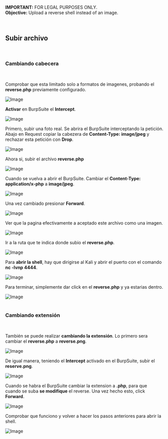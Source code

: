 **IMPORTANT:** FOR LEGAL PURPOSES ONLY.<br>
**Objective:** Upload a reverse shell instead of an image.

<br>

## Subir archivo
<br>

### Cambiando cabecera
<br>

Comprobar que esta limitado solo a formatos de imagenes, probando el **reverse.php** previamente configurado.

![Image](https://github.com/user-attachments/assets/21b46800-6cf0-4dd8-b8b4-372740dfb5e6)
<br>

**Activar** en BurpSuite el **Intercept**.

![Image](https://github.com/user-attachments/assets/edad7ea0-0d39-4c23-91c7-f37ed03f68c6)
<br>

Primero, subir una foto real. Se abrira el BurpSuite interceptando la petición. 
Abajo en Request copiar la cabezera de **Content-Type: image/jpeg** y rechazar esta petición con **Drop**.

![Image](https://github.com/user-attachments/assets/5a2620c9-2f7e-4c15-934e-6d055bd7c137)
<br>

Ahora si, subir el archivo **reverse.php**

![Image](https://github.com/user-attachments/assets/ba61ccab-508d-4609-ba09-b0198b3f2788)
<br>

Cuando se vuelva a abrir el BurpSuite. Cambiar el **Content-Type: application/x-php** a **image/jpeg**.

![Image](https://github.com/user-attachments/assets/0ce77bef-6bf1-4870-8d34-88eeef213879)
<br>

Una vez cambiado presionar **Forward**.

![Image](https://github.com/user-attachments/assets/a19d0350-ff9a-403d-a403-f214983681c5)
<br>

Ver que la pagina efectivamente a aceptado este archivo como una imagen.

![Image](https://github.com/user-attachments/assets/e6136312-3337-46f6-9bca-88f513f30f47)
<br>

Ir a la ruta que te indica donde subio el **reverse.php**.

![Image](https://github.com/user-attachments/assets/56d6d511-bb7c-4b83-b37f-65baa24d28aa)
<br>

Para **abrir la shell**, hay que dirigirse al Kali y abrir el puerto con el comando **nc -lvnp 4444**.

![Image](https://github.com/user-attachments/assets/1fb22dd0-f782-4edc-88c0-d270b2322819)
<br>

Para terminar, simplemente dar click en el **reverse.php** y ya estarias dentro.

![Image](https://github.com/user-attachments/assets/20b1b90e-0452-4de7-861b-6670053c9434)
<br>
<br>

### Cambiando extensión
<br>

También se puede realizar **cambiando la extensión**. Lo primero sera cambiar el **reverse.php** a **reverse.png**.

![Image](https://github.com/user-attachments/assets/a264d43b-7e97-48e9-b8fb-b0e564fc6690)
<br>

De igual manera, teniendo el **Intercept** activado en el BurpSuite, subir el **reserve.png**.

![Image](https://github.com/user-attachments/assets/ec98b5bb-4911-41b9-b560-50ead87dd6e6)
<br>

Cuando se habra el BurpSuite cambiar la extension a **.php**, para que cuando se suba **se modifique** el reverse.
Una vez hecho esto, click **Forward**.

![Image](https://github.com/user-attachments/assets/c36c4280-7c5d-429c-b9d2-c157f2f9f27e)
<br>

Comprobar que funciono y volver a hacer los pasos anteriores para abrir la shell.

![Image](https://github.com/user-attachments/assets/297fa5ff-d2e0-4ab7-a29c-1ffc4e3d8b92)
<br>
















